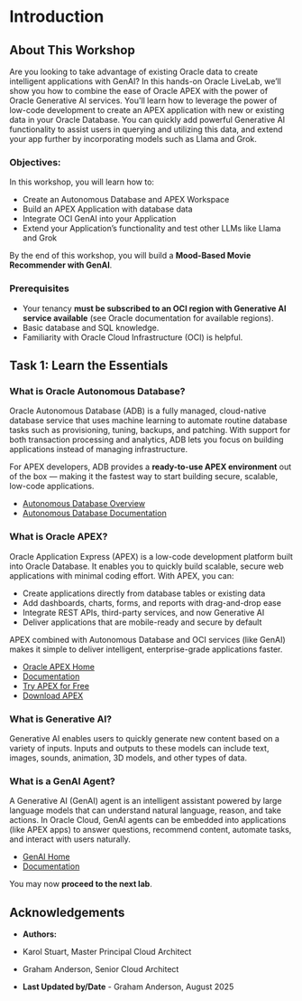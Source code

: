 # Introduction

## About This Workshop

Are you looking to take advantage of existing Oracle data to create intelligent applications with GenAI? In this hands-on Oracle LiveLab, we’ll show you how to combine the ease of Oracle APEX with the power of Oracle Generative AI services. You'll learn how to leverage the power of low-code development to create an APEX application with new or existing data in your Oracle Database. You can quickly add powerful Generative AI functionality to assist users in querying and utilizing this data, and extend your app further by incorporating models such as Llama and Grok.

### Objectives: 

In this workshop, you will learn how to:

* Create an Autonomous Database and APEX Workspace  
* Build an APEX Application with database data  
* Integrate OCI GenAI into your Application  
* Extend your Application’s functionality and test other LLMs like Llama and Grok  

By the end of this workshop, you will build a **Mood-Based Movie Recommender with GenAI**.  
 

### Prerequisites

* Your tenancy **must be subscribed to an OCI region with Generative AI service available** (see Oracle documentation for available regions).  
* Basic database and SQL knowledge.  
* Familiarity with Oracle Cloud Infrastructure (OCI) is helpful.  


## Task 1: Learn the Essentials


### **What is Oracle Autonomous Database?**

Oracle Autonomous Database (ADB) is a fully managed, cloud-native database service that uses machine learning to automate routine database tasks such as provisioning, tuning, backups, and patching. With support for both transaction processing and analytics, ADB lets you focus on building applications instead of managing infrastructure.  

For APEX developers, ADB provides a **ready-to-use APEX environment** out of the box — making it the fastest way to start building secure, scalable, low-code applications.  

- [Autonomous Database Overview](https://www.oracle.com/autonomous-database/)  
- [Autonomous Database Documentation](https://docs.oracle.com/en/cloud/paas/autonomous-database/index.html)  


### **What is Oracle APEX?**  

Oracle Application Express (APEX) is a low-code development platform built into Oracle Database. It enables you to quickly build scalable, secure web applications with minimal coding effort. With APEX, you can:  

* Create applications directly from database tables or existing data  
* Add dashboards, charts, forms, and reports with drag-and-drop ease  
* Integrate REST APIs, third-party services, and now Generative AI  
* Deliver applications that are mobile-ready and secure by default  

APEX combined with Autonomous Database and OCI services (like GenAI) makes it simple to deliver intelligent, enterprise-grade applications faster.  

- [Oracle APEX Home](https://apex.oracle.com/en/)  
- [Documentation](https://docs.oracle.com/en/database/oracle/apex/index.html)  
- [Try APEX for Free](https://apex.oracle.com/en/learn/getting-started/)  
- [Download APEX](https://www.oracle.com/tools/downloads/apex-downloads/)  


### **What is Generative AI?** 

Generative AI enables users to quickly generate new content based on a variety of inputs. Inputs and outputs to these models can include text, images, sounds, animation, 3D models, and other types of data.  


### **What is a GenAI Agent?**

A Generative AI (GenAI) agent is an intelligent assistant powered by large language models that can understand natural language, reason, and take actions. In Oracle Cloud, GenAI agents can be embedded into applications (like APEX apps) to answer questions, recommend content, automate tasks, and interact with users naturally.  

- [GenAI Home](https://www.oracle.com/artificial-intelligence/generative-ai/)  
- [Documentation](https://docs.oracle.com/en-us/iaas/Content/generative-ai/home.htm)  

You may now **proceed to the next lab**.  

## Acknowledgements  

* **Authors:**  
* Karol Stuart, Master Principal Cloud Architect  
* Graham Anderson, Senior Cloud Architect  

* **Last Updated by/Date** - Graham Anderson, August 2025  
